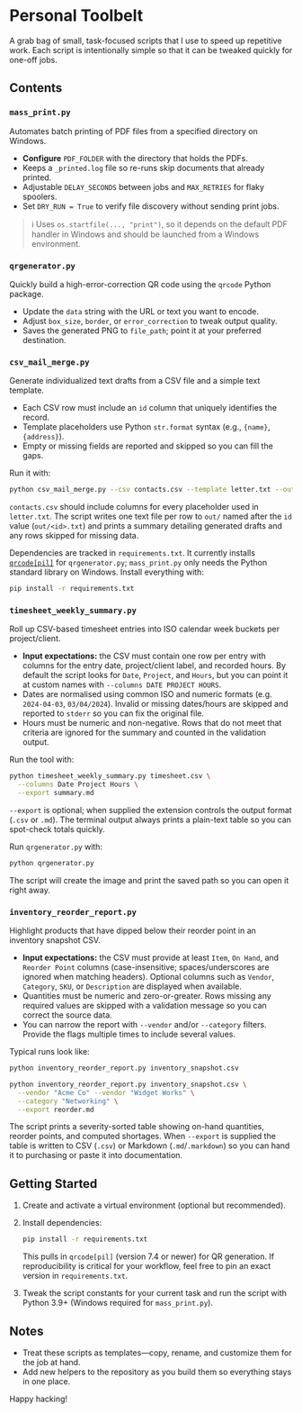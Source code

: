 # Personal Toolbelt

A grab bag of small, task-focused scripts that I use to speed up repetitive work. Each
script is intentionally simple so that it can be tweaked quickly for one-off jobs.

## Contents

### `mass_print.py`
Automates batch printing of PDF files from a specified directory on Windows.

* **Configure** `PDF_FOLDER` with the directory that holds the PDFs.
* Keeps a `_printed.log` file so re-runs skip documents that already printed.
* Adjustable `DELAY_SECONDS` between jobs and `MAX_RETRIES` for flaky spoolers.
* Set `DRY_RUN = True` to verify file discovery without sending print jobs.

> ℹ️ Uses `os.startfile(..., "print")`, so it depends on the default PDF handler in
> Windows and should be launched from a Windows environment.

### `qrgenerator.py`
Quickly build a high-error-correction QR code using the `qrcode` Python package.

* Update the `data` string with the URL or text you want to encode.
* Adjust `box_size`, `border`, or `error_correction` to tweak output quality.
* Saves the generated PNG to `file_path`; point it at your preferred destination.

### `csv_mail_merge.py`
Generate individualized text drafts from a CSV file and a simple text template.

* Each CSV row must include an `id` column that uniquely identifies the record.
* Template placeholders use Python `str.format` syntax (e.g., `{name}`, `{address}`).
* Empty or missing fields are reported and skipped so you can fill the gaps.

Run it with:

```bash
python csv_mail_merge.py --csv contacts.csv --template letter.txt --output-dir out/
```

`contacts.csv` should include columns for every placeholder used in `letter.txt`. The
script writes one text file per row to `out/` named after the `id` value
(`out/<id>.txt`) and prints a summary detailing generated drafts and any rows skipped
for missing data.

Dependencies are tracked in `requirements.txt`. It currently installs
[`qrcode[pil]`](https://pypi.org/project/qrcode/) for `qrgenerator.py`; `mass_print.py`
only needs the Python standard library on Windows. Install everything with:

```bash
pip install -r requirements.txt
```

### `timesheet_weekly_summary.py`
Roll up CSV-based timesheet entries into ISO calendar week buckets per
project/client.

* **Input expectations:** the CSV must contain one row per entry with columns for
  the entry date, project/client label, and recorded hours. By default the script
  looks for `Date`, `Project`, and `Hours`, but you can point it at custom names
  with `--columns DATE PROJECT HOURS`.
* Dates are normalised using common ISO and numeric formats (e.g. `2024-04-03`,
  `03/04/2024`). Invalid or missing dates/hours are skipped and reported to
  `stderr` so you can fix the original file.
* Hours must be numeric and non-negative. Rows that do not meet that criteria are
  ignored for the summary and counted in the validation output.

Run the tool with:

```bash
python timesheet_weekly_summary.py timesheet.csv \
  --columns Date Project Hours \
  --export summary.md
```

`--export` is optional; when supplied the extension controls the output format
(`.csv` or `.md`). The terminal output always prints a plain-text table so you can
spot-check totals quickly.

Run `qrgenerator.py` with:

```bash
python qrgenerator.py
```

The script will create the image and print the saved path so you can open it right
away.

### `inventory_reorder_report.py`
Highlight products that have dipped below their reorder point in an inventory
snapshot CSV.

* **Input expectations:** the CSV must provide at least `Item`, `On Hand`, and
  `Reorder Point` columns (case-insensitive; spaces/underscores are ignored when
  matching headers). Optional columns such as `Vendor`, `Category`, `SKU`, or
  `Description` are displayed when available.
* Quantities must be numeric and zero-or-greater. Rows missing any required
  values are skipped with a validation message so you can correct the source
  data.
* You can narrow the report with `--vendor` and/or `--category` filters. Provide
  the flags multiple times to include several values.

Typical runs look like:

```bash
python inventory_reorder_report.py inventory_snapshot.csv

python inventory_reorder_report.py inventory_snapshot.csv \
  --vendor "Acme Co" --vendor "Widget Works" \
  --category "Networking" \
  --export reorder.md
```

The script prints a severity-sorted table showing on-hand quantities, reorder
points, and computed shortages. When `--export` is supplied the table is written
to CSV (`.csv`) or Markdown (`.md`/`.markdown`) so you can hand it to purchasing
or paste it into documentation.

## Getting Started

1. Create and activate a virtual environment (optional but recommended).
2. Install dependencies:

   ```bash
   pip install -r requirements.txt
   ```

   This pulls in `qrcode[pil]` (version 7.4 or newer) for QR generation. If
   reproducibility is critical for your workflow, feel free to pin an exact version in
   `requirements.txt`.

3. Tweak the script constants for your current task and run the script with Python 3.9+
   (Windows required for `mass_print.py`).

## Notes

* Treat these scripts as templates—copy, rename, and customize them for the job at
  hand.
* Add new helpers to the repository as you build them so everything stays in one place.

Happy hacking!

